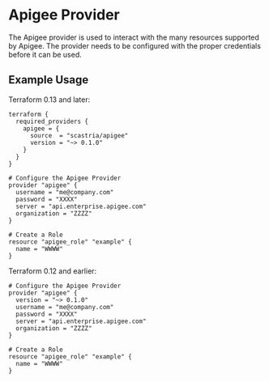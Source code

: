 # Apigee Provider
The Apigee provider is used to interact with the many resources supported by Apigee.  The provider needs to be configured with the proper credentials before it can be used.
## Example Usage
Terraform 0.13 and later:

```hcl
terraform {
  required_providers {
    apigee = {
      source  = "scastria/apigee"
      version = "~> 0.1.0"
    }
  }
}

# Configure the Apigee Provider
provider "apigee" {
  username = "me@company.com"
  password = "XXXX"
  server = "api.enterprise.apigee.com"
  organization = "ZZZZ"
}

# Create a Role
resource "apigee_role" "example" {
  name = "WWWW"
}
```

Terraform 0.12 and earlier:

```hcl
# Configure the Apigee Provider
provider "apigee" {
  version = "~> 0.1.0"
  username = "me@company.com"
  password = "XXXX"
  server = "api.enterprise.apigee.com"
  organization = "ZZZZ"
}

# Create a Role
resource "apigee_role" "example" {
  name = "WWWW"
}
```